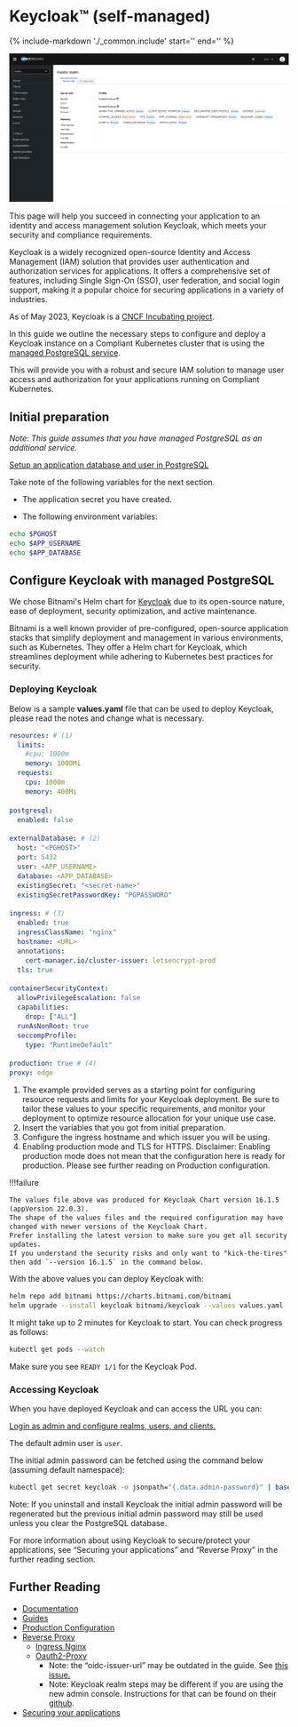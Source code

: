 # Keycloak™ (self-managed)

{%
   include-markdown './_common.include'
   start='<!--disclaimer-start-->'
   end='<!--disclaimer-end-->'
%}

![Keycloak Image](img/keycloakpic.png)

This page will help you succeed in connecting your application to an identity and access management solution Keycloak, which meets your security and compliance requirements.

Keycloak is a widely recognized open-source Identity and Access Management (IAM) solution that provides user authentication and authorization services for applications. It offers a comprehensive set of features, including Single Sign-On (SSO), user federation, and social login support, making it a popular choice for securing applications in a variety of industries.

As of May 2023, Keycloak is a [CNCF Incubating project](https://www.cncf.io/blog/2023/04/11/keycloak-joins-cncf-as-an-incubating-project/).

In this guide we outline the necessary steps to configure and deploy a Keycloak instance on a Compliant Kubernetes cluster that is using the [managed PostgreSQL service](../additional-services/postgresql.md).

This will provide you with a robust and secure IAM solution to manage user access and authorization for your applications running on Compliant Kubernetes.

## Initial preparation

_Note: This guide assumes that you have managed PostgreSQL as an additional service._

[Setup an application database and user in PostgreSQL](../additional-services/postgresql.md)

Take note of the following variables for the next section.

- The application secret you have created.

- The following environment variables:

```sh
echo $PGHOST
echo $APP_USERNAME
echo $APP_DATABASE
```

## Configure Keycloak with managed PostgreSQL

We chose Bitnami's Helm chart for [Keycloak](https://github.com/bitnami/charts/tree/main/bitnami/keycloak) due to its open-source nature, ease of deployment, security optimization, and active maintenance.

Bitnami is a well known provider of pre-configured, open-source application stacks that simplify deployment and management in various environments, such as Kubernetes. They offer a Helm chart for Keycloak, which streamlines deployment while adhering to Kubernetes best practices for security.

### Deploying Keycloak

Below is a sample **values.yaml** file that can be used to deploy Keycloak, please read the notes and change what is necessary.

```yaml
resources: # (1)
  limits:
    #cpu: 1000m
    memory: 1000Mi
  requests:
    cpu: 1000m
    memory: 400Mi

postgresql:
  enabled: false

externalDatabase: # (2)
  host: "<PGHOST>"
  port: 5432
  user: <APP_USERNAME>
  database: <APP_DATABASE>
  existingSecret: "<secret-name>"
  existingSecretPasswordKey: "PGPASSWORD"

ingress: # (3)
  enabled: true
  ingressClassName: "nginx"
  hostname: <URL>
  annotations:
    cert-manager.io/cluster-issuer: letsencrypt-prod
  tls: true

containerSecurityContext:
  allowPrivilegeEscalation: false
  capabilities:
    drop: ["ALL"]
  runAsNonRoot: true
  seccompProfile:
    type: "RuntimeDefault"

production: true # (4)
proxy: edge
```

1.  The example provided serves as a starting point for configuring resource requests and limits for your Keycloak deployment. Be sure to tailor these values to your specific requirements, and monitor your deployment to optimize resource allocation for your unique use case.
1.  Insert the variables that you got from initial preparation.
1.  Configure the ingress hostname and which issuer you will be using.
1.  Enabling production mode and TLS for HTTPS. Disclaimer: Enabling production mode does not mean that the configuration here is ready for production. Please see further reading on Production configuration.

!!!failure

    The values file above was produced for Keycloak Chart version 16.1.5 (appVersion 22.0.3).
    The shape of the values files and the required configuration may have changed with newer versions of the Keycloak Chart.
    Prefer installing the latest version to make sure you get all security updates.
    If you understand the security risks and only want to "kick-the-tires" then add `--version 16.1.5` in the command below.

With the above values you can deploy Keycloak with:

```sh
helm repo add bitnami https://charts.bitnami.com/bitnami
helm upgrade --install keycloak bitnami/keycloak --values values.yaml
```

It might take up to 2 minutes for Keycloak to start. You can check progress as follows:

```sh
kubectl get pods --watch
```

Make sure you see `READY 1/1` for the Keycloak Pod.

### Accessing Keycloak

When you have deployed Keycloak and can access the URL you can:

[Login as admin and configure realms, users, and clients.](https://www.keycloak.org/getting-started/getting-started-kube)

The default admin user is `user`.

The initial admin password can be fetched using the command below (assuming default namespace):

```sh
kubectl get secret keycloak -o jsonpath="{.data.admin-password}" | base64 -d
```

Note: If you uninstall and install Keycloak the initial admin password will be regenerated but the previous initial admin password may still be used unless you clear the PostgreSQL database.

For more information about using Keycloak to secure/protect your applications, see “Securing your applications” and “Reverse Proxy” in the further reading section.

## Further Reading

- [Documentation](https://www.keycloak.org/documentation)
- [Guides](https://www.keycloak.org/guides)
- [Production Configuration](https://www.keycloak.org/server/configuration-production)
- [Reverse Proxy](https://www.keycloak.org/server/reverseproxy)
  - [Ingress Nginx](https://kubernetes.github.io/ingress-nginx/examples/auth/oauth-external-auth/)
  - [Oauth2-Proxy](https://oauth2-proxy.github.io/oauth2-proxy/configuration/providers/keycloak)
    - Note: the “oidc-issuer-url” may be outdated in the guide. See [this issue.](https://stackoverflow.com/questions/70577004/keycloak-could-not-find-resource-for-full-path)
    - Note: Keycloak realm steps may be different if you are using the new admin console. Instructions for that can be found on their [github](https://github.com/oauth2-proxy/oauth2-proxy/blob/master/docs/docs/configuration/providers/keycloak_oidc.md).
- [Securing your applications](https://www.keycloak.org/docs/latest/securing_apps/index.html)
